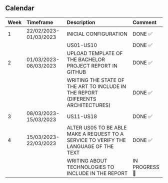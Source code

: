 ## Calendar

| Week | Timeframe    | Description                | Comment|
| :-------- | :------- | :------------------------- | :----|
| 1 | 22/02/2023-01/03/2023 | INICIAL CONFIGURATION | DONE :white_check_mark:     |
|   |                       | US01-US10             |  DONE :white_check_mark:    |
| 2 | 01/03/2023-08/03/2023 | UPLOAD TEMPLATE OF THE BACHELOR PROJECT REPORT IN GITHUB|  DONE :white_check_mark:  |
|   |                       | WRITING THE STATE OF THE ART TO INCLUDE IN THE REPORT (DIFERENTS ARCHITECTURES)| DONE :white_check_mark:   | 
| 3 | 08/03/2023-15/03/2023 | US11-US18             | DONE :white_check_mark:  |
| 4 | 15/03/2023-22/03/2023 | ALTER US05 TO BE ABLE MAKE A REQUEST TO A SERVICE TO VERIFY THE LANGUAGE OF THE TEXT|  DONE :white_check_mark: |
|   |                       | WRITING ABOUT TECHNOLOGIES TO INCLUDE IN THE REPORT |  IN PROGRESS :construction: |
